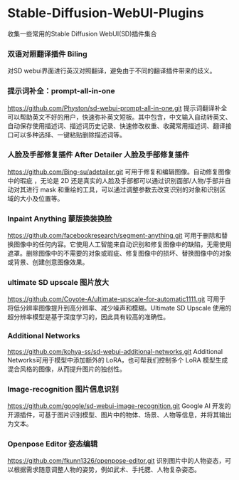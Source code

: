 # Stable-Diffusion-WebUI-Plugins
收集一些常用的Stable Diffusion WebUI(SD)插件集合

### 双语对照翻译插件 Biling

对SD webui界面进行英汉对照翻译，避免由于不同的翻译插件带来的歧义。

### 提示词补全：prompt-all-in-one
https://github.com/Physton/sd-webui-prompt-all-in-one.git
提示词翻译补全可以帮助英文不好的用户，快速弥补英文短板。其中包含，中文输入自动转英文、自动保存使用描述词、描述词历史记录、快速修改权重、收藏常用描述词、翻译接口可以多种选择、一键粘贴删除描述词等。

### 人脸及手部修复插件 After Detailer 人脸及手部修复插件
https://github.com/Bing-su/adetailer.git
可用于修复和编辑图像。自动修复图像中的瑕疵 ，无论是 2D 还是真实的人脸及手部都可以通过识别面部/人物/手部并自动对其进行 mask 和重绘的工具，可以通过调整参数去改变识别的对象和识别区域的大小及位置等。

### Inpaint Anything 蒙版换装换脸
https://github.com/facebookresearch/segment-anything.git
可用于删除和替换图像中的任何内容。它使用人工智能来自动识别和修复图像中的缺陷，无需使用遮罩。删除图像中的不需要的对象或瑕疵、修复图像中的损坏、替换图像中的对象或背景、创建创意图像效果。

### ultimate SD upscale 图片放大
https://github.com/Coyote-A/ultimate-upscale-for-automatic1111.git
可用于将低分辨率图像提升到高分辨率、减少噪声和模糊。Ultimate SD Upscale 使用的超分辨率模型是基于深度学习的，因此具有较高的准确性。

### Additional Networks 
https://github.com/kohya-ss/sd-webui-additional-networks.git
Additional Networks可用于模型中添加额外的 LoRA，也可帮我们控制多个 LoRA 模型生成混合风格的图像，从而提升图片的独创性。

### Image-recognition 图片信息识别
https://github.com/google/sd-webui-image-recognition.git
Google AI 开发的开源插件，可基于图片识别模型、图片中的物体、场景、人物等信息，并将其输出为文本。

### Openpose Editor 姿态编辑
https://github.com/fkunn1326/openpose-editor.git
识别图片中的人物姿态，可以根据需求随意调整人物的姿势，例如武术、手托腮、人物复杂姿态。

